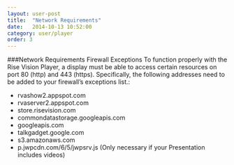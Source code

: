```yaml
---
layout: user-post
title:  "Network Requirements"
date:   2014-10-13 10:52:00
category: user/player
order: 3
---
```



###Network Requirements
Firewall Exceptions
To function properly with the Rise Vision Player, a display must be able to access certain resources on port 80 (http) and 443 (https). Specifically, the following addresses need to be added to your firewall’s exceptions list.:

- rvashow2.appspot.com
- rvaserver2.appspot.com
- store.risevision.com
- commondatastorage.googleapis.com
- googleapis.com
- talkgadget.google.com
- s3.amazonaws.com
- p.jwpcdn.com/6/5/jwpsrv.js (Only necessary if your Presentation includes videos)

